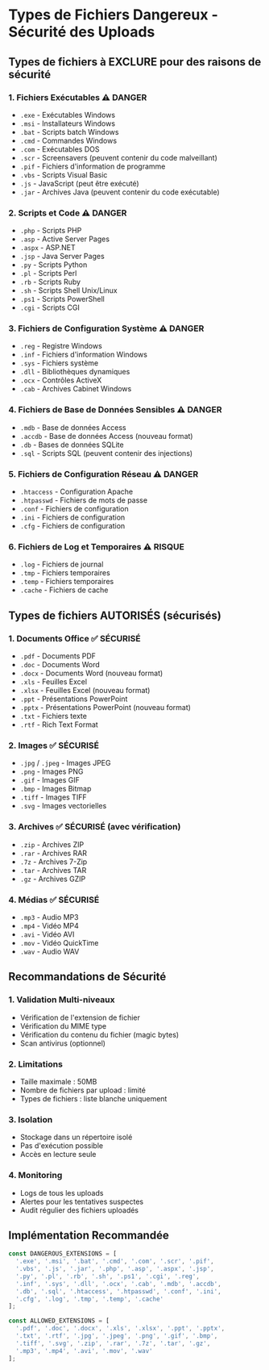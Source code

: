 # Types de Fichiers Dangereux - Sécurité des Uploads

## Types de fichiers à EXCLURE pour des raisons de sécurité

### 1. **Fichiers Exécutables** ⚠️ DANGER
- `.exe` - Exécutables Windows
- `.msi` - Installateurs Windows
- `.bat` - Scripts batch Windows
- `.cmd` - Commandes Windows
- `.com` - Exécutables DOS
- `.scr` - Screensavers (peuvent contenir du code malveillant)
- `.pif` - Fichiers d'information de programme
- `.vbs` - Scripts Visual Basic
- `.js` - JavaScript (peut être exécuté)
- `.jar` - Archives Java (peuvent contenir du code exécutable)

### 2. **Scripts et Code** ⚠️ DANGER
- `.php` - Scripts PHP
- `.asp` - Active Server Pages
- `.aspx` - ASP.NET
- `.jsp` - Java Server Pages
- `.py` - Scripts Python
- `.pl` - Scripts Perl
- `.rb` - Scripts Ruby
- `.sh` - Scripts Shell Unix/Linux
- `.ps1` - Scripts PowerShell
- `.cgi` - Scripts CGI

### 3. **Fichiers de Configuration Système** ⚠️ DANGER
- `.reg` - Registre Windows
- `.inf` - Fichiers d'information Windows
- `.sys` - Fichiers système
- `.dll` - Bibliothèques dynamiques
- `.ocx` - Contrôles ActiveX
- `.cab` - Archives Cabinet Windows

### 4. **Fichiers de Base de Données Sensibles** ⚠️ DANGER
- `.mdb` - Base de données Access
- `.accdb` - Base de données Access (nouveau format)
- `.db` - Bases de données SQLite
- `.sql` - Scripts SQL (peuvent contenir des injections)

### 5. **Fichiers de Configuration Réseau** ⚠️ DANGER
- `.htaccess` - Configuration Apache
- `.htpasswd` - Fichiers de mots de passe
- `.conf` - Fichiers de configuration
- `.ini` - Fichiers de configuration
- `.cfg` - Fichiers de configuration

### 6. **Fichiers de Log et Temporaires** ⚠️ RISQUE
- `.log` - Fichiers de journal
- `.tmp` - Fichiers temporaires
- `.temp` - Fichiers temporaires
- `.cache` - Fichiers de cache

## Types de fichiers AUTORISÉS (sécurisés)

### 1. **Documents Office** ✅ SÉCURISÉ
- `.pdf` - Documents PDF
- `.doc` - Documents Word
- `.docx` - Documents Word (nouveau format)
- `.xls` - Feuilles Excel
- `.xlsx` - Feuilles Excel (nouveau format)
- `.ppt` - Présentations PowerPoint
- `.pptx` - Présentations PowerPoint (nouveau format)
- `.txt` - Fichiers texte
- `.rtf` - Rich Text Format

### 2. **Images** ✅ SÉCURISÉ
- `.jpg` / `.jpeg` - Images JPEG
- `.png` - Images PNG
- `.gif` - Images GIF
- `.bmp` - Images Bitmap
- `.tiff` - Images TIFF
- `.svg` - Images vectorielles

### 3. **Archives** ✅ SÉCURISÉ (avec vérification)
- `.zip` - Archives ZIP
- `.rar` - Archives RAR
- `.7z` - Archives 7-Zip
- `.tar` - Archives TAR
- `.gz` - Archives GZIP

### 4. **Médias** ✅ SÉCURISÉ
- `.mp3` - Audio MP3
- `.mp4` - Vidéo MP4
- `.avi` - Vidéo AVI
- `.mov` - Vidéo QuickTime
- `.wav` - Audio WAV

## Recommandations de Sécurité

### 1. **Validation Multi-niveaux**
- Vérification de l'extension de fichier
- Vérification du MIME type
- Vérification du contenu du fichier (magic bytes)
- Scan antivirus (optionnel)

### 2. **Limitations**
- Taille maximale : 50MB
- Nombre de fichiers par upload : limité
- Types de fichiers : liste blanche uniquement

### 3. **Isolation**
- Stockage dans un répertoire isolé
- Pas d'exécution possible
- Accès en lecture seule

### 4. **Monitoring**
- Logs de tous les uploads
- Alertes pour les tentatives suspectes
- Audit régulier des fichiers uploadés

## Implémentation Recommandée

```javascript
const DANGEROUS_EXTENSIONS = [
  '.exe', '.msi', '.bat', '.cmd', '.com', '.scr', '.pif',
  '.vbs', '.js', '.jar', '.php', '.asp', '.aspx', '.jsp',
  '.py', '.pl', '.rb', '.sh', '.ps1', '.cgi', '.reg',
  '.inf', '.sys', '.dll', '.ocx', '.cab', '.mdb', '.accdb',
  '.db', '.sql', '.htaccess', '.htpasswd', '.conf', '.ini',
  '.cfg', '.log', '.tmp', '.temp', '.cache'
];

const ALLOWED_EXTENSIONS = [
  '.pdf', '.doc', '.docx', '.xls', '.xlsx', '.ppt', '.pptx',
  '.txt', '.rtf', '.jpg', '.jpeg', '.png', '.gif', '.bmp',
  '.tiff', '.svg', '.zip', '.rar', '.7z', '.tar', '.gz',
  '.mp3', '.mp4', '.avi', '.mov', '.wav'
];
```
